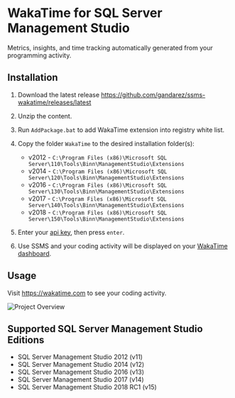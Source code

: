 # WakaTime for SQL Server Management Studio

Metrics, insights, and time tracking automatically generated from your programming activity.

## Installation

1. Download the latest release https://github.com/gandarez/ssms-wakatime/releases/latest

2. Unzip the content.

3. Run `AddPackage.bat` to add WakaTime extension into registry white list.

4. Copy the folder `WakaTime` to the desired installation folder(s):
    * v2012 - `C:\Program Files (x86)\Microsoft SQL Server\110\Tools\Binn\ManagementStudio\Extensions`
    * v2014 - `C:\Program Files (x86)\Microsoft SQL Server\120\Tools\Binn\ManagementStudio\Extensions`
    * v2016 - `C:\Program Files (x86)\Microsoft SQL Server\130\Tools\Binn\ManagementStudio\Extensions`
    * v2017 - `C:\Program Files (x86)\Microsoft SQL Server\140\Tools\Binn\ManagementStudio\Extensions`
    * v2018 - `C:\Program Files (x86)\Microsoft SQL Server\150\Tools\Binn\ManagementStudio\Extensions`

5. Enter your [api key](https://wakatime.com/settings#apikey), then press `enter`.

6. Use SSMS and your coding activity will be displayed on your [WakaTime dashboard](https://wakatime.com).

## Usage

Visit https://wakatime.com to see your coding activity.

![Project Overview](https://wakatime.com/static/img/ScreenShots/Screen-Shot-2016-03-21.png)

## Supported SQL Server Management Studio Editions

* SQL Server Management Studio 2012 (v11)
* SQL Server Management Studio 2014 (v12)
* SQL Server Management Studio 2016 (v13)
* SQL Server Management Studio 2017 (v14)
* SQL Server Management Studio 2018 RC1 (v15)
